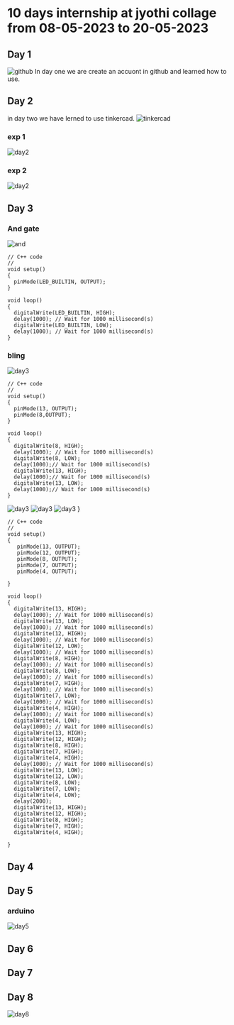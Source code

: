 # 10 days internship at jyothi collage from 08-05-2023 to 20-05-2023
## Day 1
![github](https://github.com/jineeshms/jineesh)
In day one we are create an accuont in github and learned how  to use.
## Day 2
in day two we have lerned  to use tinkercad.
![tinkercad](https://www.tinkercad.com/dashboard)
### exp 1
![day2](https://github.com/jineeshms/jineesh/blob/main/day2.png)
### exp 2
![day2](https://github.com/jineeshms/jineesh/blob/main/led.png)
## Day 3
### And gate
![and](https://github.com/jineeshms/jineesh/blob/main/and.png)
```
// C++ code
//
void setup()
{
  pinMode(LED_BUILTIN, OUTPUT);
}

void loop()
{
  digitalWrite(LED_BUILTIN, HIGH);
  delay(1000); // Wait for 1000 millisecond(s)
  digitalWrite(LED_BUILTIN, LOW);
  delay(1000); // Wait for 1000 millisecond(s)
}
```
### bling
![day3](https://github.com/jineeshms/jineesh/blob/main/bling.png)
```
// C++ code
//
void setup()
{
  pinMode(13, OUTPUT);
  pinMode(8,OUTPUT);
}

void loop()
{
  digitalWrite(8, HIGH);
  delay(1000); // Wait for 1000 millisecond(s)
  digitalWrite(8, LOW);
  delay(1000);// Wait for 1000 millisecond(s)
  digitalWrite(13, HIGH);
  delay(1000);// Wait for 1000 millisecond(s)
  digitalWrite(13, LOW);
  delay(1000);// Wait for 1000 millisecond(s)
}
```
![day3](https://github.com/jineeshms/jineesh/blob/main/and2.png)
![day3](https://github.com/jineeshms/jineesh/blob/main/and3.png)
![day3](https://github.com/jineeshms/jineesh/blob/main/day3.png)
}
```
// C++ code
//
void setup()
{
   pinMode(13, OUTPUT);
   pinMode(12, OUTPUT);
   pinMode(8, OUTPUT);
   pinMode(7, OUTPUT);
   pinMode(4, OUTPUT);

}

void loop()
{
  digitalWrite(13, HIGH);
  delay(1000); // Wait for 1000 millisecond(s)
  digitalWrite(13, LOW);
  delay(1000); // Wait for 1000 millisecond(s)
  digitalWrite(12, HIGH);
  delay(1000); // Wait for 1000 millisecond(s)
  digitalWrite(12, LOW);
  delay(1000); // Wait for 1000 millisecond(s)
  digitalWrite(8, HIGH);
  delay(1000); // Wait for 1000 millisecond(s)
  digitalWrite(8, LOW);
  delay(1000); // Wait for 1000 millisecond(s)
  digitalWrite(7, HIGH);
  delay(1000); // Wait for 1000 millisecond(s)
  digitalWrite(7, LOW);
  delay(1000); // Wait for 1000 millisecond(s)
  digitalWrite(4, HIGH);
  delay(1000); // Wait for 1000 millisecond(s)
  digitalWrite(4, LOW);
  delay(1000); // Wait for 1000 millisecond(s)
  digitalWrite(13, HIGH);
  digitalWrite(12, HIGH);
  digitalWrite(8, HIGH);
  digitalWrite(7, HIGH);
  digitalWrite(4, HIGH);
  delay(1000); // Wait for 1000 millisecond(s)
  digitalWrite(13, LOW);
  digitalWrite(12, LOW);
  digitalWrite(8, LOW);
  digitalWrite(7, LOW);
  digitalWrite(4, LOW);
  delay(2000);
  digitalWrite(13, HIGH);
  digitalWrite(12, HIGH);
  digitalWrite(8, HIGH);
  digitalWrite(7, HIGH);
  digitalWrite(4, HIGH);
  
}
```
 
## Day 4

## Day 5
### arduino
![day5](https://github.com/jineeshms/jineesh/blob/main/day5.png)
## Day 6
## Day 7
## Day 8
![day8](https://github.com/jineeshms/jineesh/blob/main/7seg.png)

